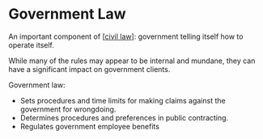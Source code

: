 # Government Law

An important component of [[civil law]]: government telling itself how to operate itself.

While many of the rules may appear to be internal and mundane, they can have a significant impact on government clients.

Government law:
- Sets procedures and time limits for making claims against the government for wrongdoing.
- Determines procedures and preferences in public contracting.
- Regulates government employee benefits

[//begin]: # "Autogenerated link references for markdown compatibility"
[civil law]: civil-law.md "Civil Law"
[//end]: # "Autogenerated link references"